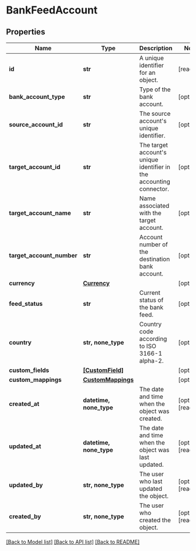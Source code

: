# BankFeedAccount


## Properties
Name | Type | Description | Notes
------------ | ------------- | ------------- | -------------
**id** | **str** | A unique identifier for an object. | [readonly] 
**bank_account_type** | **str** | Type of the bank account. | [optional] 
**source_account_id** | **str** | The source account&#39;s unique identifier. | [optional] 
**target_account_id** | **str** | The target account&#39;s unique identifier in the accounting connector. | [optional] 
**target_account_name** | **str** | Name associated with the target account. | [optional] 
**target_account_number** | **str** | Account number of the destination bank account. | [optional] 
**currency** | [**Currency**](Currency.md) |  | [optional] 
**feed_status** | **str** | Current status of the bank feed. | [optional] 
**country** | **str, none_type** | Country code according to ISO 3166-1 alpha-2. | [optional] 
**custom_fields** | [**[CustomField]**](CustomField.md) |  | [optional] 
**custom_mappings** | [**CustomMappings**](CustomMappings.md) |  | [optional] 
**created_at** | **datetime, none_type** | The date and time when the object was created. | [optional] [readonly] 
**updated_at** | **datetime, none_type** | The date and time when the object was last updated. | [optional] [readonly] 
**updated_by** | **str, none_type** | The user who last updated the object. | [optional] [readonly] 
**created_by** | **str, none_type** | The user who created the object. | [optional] [readonly] 

[[Back to Model list]](../../README.md#documentation-for-models) [[Back to API list]](../../README.md#documentation-for-api-endpoints) [[Back to README]](../../README.md)


